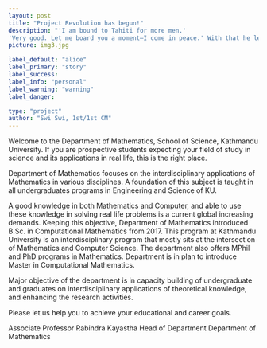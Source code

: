 ```yaml
---
layout: post
title: "Project Revolution has begun!"
description: "'I am bound to Tahiti for more men.'
'Very good. Let me board you a moment—I come in peace.' With that he leaped from the canoe, swam to the boat; and climbing the gunwale, stood face to face with the captain."
picture: img3.jpg

label_default: "alice"
label_primary: "story"
label_success:
label_info: "personal"
label_warning: "warning"
label_danger:

type: "project"
author: "Swi Swi, 1st/1st CM"
---
```

Welcome to the Department of Mathematics, School of Science, Kathmandu University. If you are prospective students expecting your field of study in science and its applications in real life, this is the right place.

Department of Mathematics focuses on the interdisciplinary applications of Mathematics in various disciplines. A foundation of this subject is taught in all undergraduates programs in Engineering and Science of KU.

A good knowledge in both Mathematics and Computer, and able to use these knowledge in solving real life problems is a current global increasing demands. Keeping this objective, Department of Mathematics introduced B.Sc. in Computational Mathematics from 2017. This program at Kathmandu University is an interdisciplinary program that mostly sits at the intersection of Mathematics and Computer Science. The department also offers MPhil and PhD programs in Mathematics. Department is in plan to introduce Master in Computational Mathematics.

Major objective of the department is in capacity building of undergraduate and graduates on interdisciplinary applications of theoretical knowledge, and enhancing the research activities.

Please let us help you to achieve your educational and career goals.

Associate Professor Rabindra Kayastha
Head of Department
Department of Mathematics
